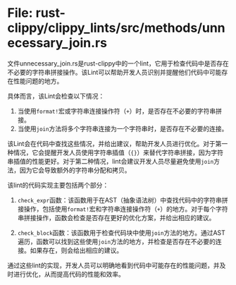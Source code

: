 # File: rust-clippy/clippy_lints/src/methods/unnecessary_join.rs

文件unnecessary_join.rs是rust-clippy中的一个lint，它用于检查代码中是否存在不必要的字符串拼接操作。该Lint可以帮助开发人员识别并提醒他们代码中可能存在性能问题的地方。

具体而言，该Lint会检查以下情况：

1. 当使用`format!`宏或字符串连接操作符（`+`）时，是否存在不必要的字符串拼接。
2. 当使用`join`方法将多个字符串连接为一个字符串时，是否存在不必要的连接。

该Lint会在代码中查找这些情况，并给出建议，帮助开发人员进行优化。对于第一种情况，它会提醒开发人员使用字符串插值（`{}`）来替代字符串拼接，因为字符串插值的性能更好。对于第二种情况，lint会建议开发人员尽量避免使用`join`方法，因为它会导致额外的字符串分配和拷贝。

该lint的代码实现主要包括两个部分：

1. `check_expr`函数：该函数用于在AST（抽象语法树）中查找代码中的字符串拼接操作，包括使用`format!`宏和字符串连接操作符（`+`）的地方。对于每个字符串拼接操作，函数会检查是否存在更好的优化方案，并给出相应的建议。

2. `check_block`函数：该函数用于检查代码块中使用`join`方法的地方。通过AST遍历，函数可以找到这些使用`join`方法的地方，并检查是否存在不必要的连接。如果存在，则会给出相应的建议。

通过这些lint的实现，开发人员可以明确地看到代码中可能存在的性能问题，并及时进行优化，从而提高代码的性能和效率。

